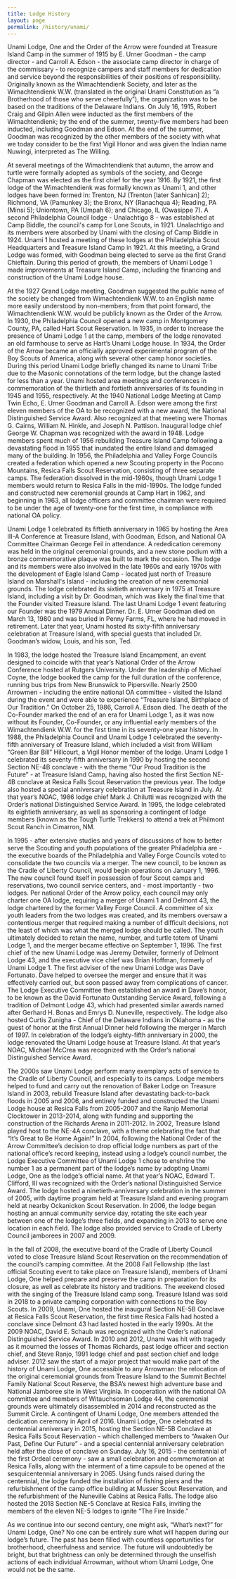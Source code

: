 ```yaml
---
title: Lodge History
layout: page
permalink: /history/unami/
---
```


Unami Lodge, One and the Order of the Arrow were founded at Treasure Island Camp in the summer of 1915 by E. Urner Goodman - the camp director - and Carroll A. Edson - the associate camp director in charge of the commissary - to recognize campers and  staff members for dedication and service beyond the responsibilities of their positions of responsibility. Originally known as the Wimachtendienk Society, and later as the Wimachtendienk W.W. (translated in the original Unami Constitution as “a Brotherhood of those who serve cheerfully”), the organization was to be based on the traditions of the Delaware Indians. On July 16, 1915, Robert Craig and Gilpin Allen were inducted as the first members of the Wimachtendienk; by the end of the summer, twenty-five members had been inducted, including Goodman and Edson. At the end of the summer, Goodman was recognized by the other members of the society with what we today consider to be the first Vigil Honor and was given the Indian name Nuwingi, interpreted as The Willing. 

At several meetings of the Wimachtendienk that autumn, the arrow and turtle were formally adopted as symbols of the society, and George Chapman was elected as the first chief for the year 1916. By 1921, the first lodge of the Wimachtendienk was formally known as Unami 1, and other lodges have been formed in: Trenton, NJ (Trenton [later Sanhican] 2); Richmond, VA (Pamunkey 3); the Bronx, NY (Ranachqua 4); Reading, PA (Minsi 5); Uniontown, PA (Umpah 6); and Chicago, IL (Owasippe 7). A second Philadelphia Council lodge - Unalachtigo 8 - was established at Camp Biddle, the council's camp for Lone Scouts, in 1921. Unalachtigo and its members were absorbed by Unami with the closing of Camp Biddle in 1924. Unami 1 hosted a meeting of these lodges at the Philadelphia Scout Headquarters and Treasure Island Camp in 1921. At this meeting, a Grand Lodge was formed, with Goodman being elected to serve as the first Grand Chieftain. During this period of growth, the members of Unami Lodge 1 made improvements at Treasure Island Camp, including the financing and construction of the Unami Lodge house. 

At the 1927 Grand Lodge meeting, Goodman suggested the public name of the society be changed from Wimachtendienk W.W. to an English name more easily understood by non-members; from that point forward, the Wimachtendienk W.W. would be publicly known as the Order of the Arrow. In 1930, the Philadelphia Council opened a new camp in Montgomery County, PA, called Hart Scout Reservation. In 1935, in order to increase the presence of Unami Lodge 1 at the camp, members of the lodge renovated an old farmhouse to serve as Hart’s Unami Lodge house. In 1934, the Order of the Arrow became an officially approved experimental program of the Boy Scouts of America, along with several other camp honor societies. During this period Unami Lodge briefly changed its name to Unami Tribe due to the Masonic connotations of the term lodge, but the change lasted for less than a year. Unami hosted area meetings and conferences in commemoration of the thirtieth and fortieth anniversaries of its founding in 1945 and 1955, respectively. At the 1940 National Lodge Meeting at Camp Twin Echo, E. Urner Goodman and Carroll A. Edson were among the first eleven members of the OA to be recognized with a new award, the National Distinguished Service Award. Also recognized at that meeting were Thomas G. Cairns, William N. Hinkle, and Joseph N. Pattison. Inaugural lodge chief George W. Chapman was recognized with the award in 1948. Lodge members spent much of 1956 rebuilding Treasure Island Camp following a devastating flood in 1955 that inundated the entire Island and damaged many of the building. In 1956, the Philadelphia and Valley Forge Councils created a federation which opened a new Scouting property in the Pocono Mountains, Resica Falls Scout Reservation, consisting of three separate camps. The federation dissolved in the mid-1960s, though Unami Lodge 1 members would return to Resica Falls in the mid-1990s. The lodge funded and constructed new ceremonial grounds at Camp Hart in 1962, and beginning in 1963, all lodge officers and committee chairman were required to be under the age of twenty-one for the first time, in compliance with national OA policy. 

Unami Lodge 1 celebrated its fiftieth anniversary in 1965 by hosting the Area III-A Conference at Treasure Island, with Goodman, Edson, and National OA Committee Chairman George Feil in attendance. A rededication ceremony was held in the original ceremonial grounds, and a new stone podium with a bronze commemorative plaque was built to mark the occasion. The lodge and its members were also involved in the late 1960s and early 1970s with the development of Eagle Island Camp - located just north of Treasure Island on Marshall's Island - including the creation of new ceremonial grounds. The lodge celebrated its sixtieth anniversary in 1975 at Treasure Island, including a visit by Dr. Goodman, which was likely the final time that the Founder visited Treasure Island. The last Unami Lodge 1 event featuring our Founder was the 1979 Annual Dinner. Dr. E. Urner Goodman died on March 13, 1980 and was buried in Penny Farms, FL, where he had moved in retirement. Later that year, Unami hosted its sixty-fifth anniversary celebration at Treasure Island, with special guests that included Dr. Goodman’s widow, Louis, and his son, Ted. 

In 1983, the lodge hosted the Treasure Island Encampment, an event designed to coincide with that year’s National Order of the Arrow Conference hosted at Rutgers University. Under the leadership of Michael Coyne, the lodge booked the camp for the full duration of the conference, running bus trips from New Brunswick to Pipersville. Nearly 2500 Arrowmen - including the entire national OA committee -  visited the Island during the event and were able to experience “Treasure Island, Birthplace of Our Tradition.” On October 25, 1986, Carroll A. Edson died. The death of the Co-Founder marked the end of an era for Unami Lodge 1, as it was now without its Founder, Co-Founder, or any influential early members of the Wimachtendienk W.W. for the first time in its seventy-one year history. In 1988, the Philadelphia Council and Unami Lodge 1 celebrated the seventy-fifth anniversary of Treasure Island, which included a visit from William “Green Bar Bill” Hillcourt, a Vigil Honor member of the lodge. Unami Lodge 1 celebrated its seventy-fifth anniversary in 1990 by hosting the second Section NE-4B conclave - with the theme “Our Proud Tradition is the Future” - at Treasure Island Camp, having also hosted the first Section NE-4B conclave at Resica Falls Scout Reservation the previous year. The lodge also hosted a special anniversary celebration at Treasure Island in July. At that year’s NOAC, 1986 lodge chief Mark J. Chilutti was recognized with the Order’s national Distinguished Service Award. In 1995, the lodge celebrated its eightieth anniversary, as well as sponsoring a contingent of lodge members (known as the Tough Turtle Trekkers) to attend a trek at Philmont Scout Ranch in Cimarron, NM.

In 1995 - after extensive studies and years of discussions of how to better serve the Scouting and youth populations of the greater Philadelphia are - the executive boards of the Philadelphia and Valley Forge Councils voted to consolidate the two councils via a merger. The new council, to be known as the Cradle of Liberty Council, would begin operations on January 1, 1996. The new council found itself in possession of four Scout camps and reservations, two council service centers, and - most importantly - two lodges. Per national Order of the Arrow policy, each council may only charter one OA lodge, requiring a merger of Unami 1 and Delmont 43, the lodge chartered by the former Valley Forge Council. A committee of six youth leaders from the two lodges was created, and its members oversaw a contentious merger that required making a number of difficult decisions, not the least of which was what the merged lodge should be called. The youth ultimately decided to retain the name, number, and turtle totem of Unami Lodge 1, and the merger became effective on September 1, 1996. The first chief of the new Unami Lodge was Jeremy Detwiler, formerly of Delmont Lodge 43, and the executive vice chief was Brian Hoffman, formerly of Unami Lodge 1. The first adviser of the new Unami Lodge was Dave Fortunato. Dave helped to oversee the merger and ensure that it was effectively carried out, but soon passed away from complications of cancer. The Lodge Executive Committee then established an award in Dave’s honor, to be known as the David Fortunato Outstanding Service Award, following a tradition of Delmont Lodge 43, which had presented similar awards named after Gerhard H. Bonas and Emrys D. Nuneville, respectively. The lodge also hosted Curtis Zunigha - Chief of the Delaware Indians in Oklahoma - as the guest of honor at the first Annual Dinner held following the merger in March of 1997. In celebration of the lodge’s eighty-fifth anniversary in 2000, the lodge renovated the Unami Lodge house at Treasure Island. At that year’s NOAC, Michael McCrea was recognized with the Order’s national Distinguished Service Award.

The 2000s saw Unami Lodge perform many exemplary acts of service to the Cradle of Liberty Council, and especially to its camps. Lodge members helped to fund and carry out the renovation of Baker Lodge on Treasure Island in 2003, rebuild Treasure Island after devastating back-to-back floods in 2005 and 2006, and entirely funded and constructed the Unami Lodge house at Resica Falls from 2005-2007 and the Ranjo Memorial Clocktower in 2013-2014, along with funding and supporting the construction of the Richards Arena in 2011-2012. In 2002, Treasure Island played host to the NE-4A conclave, with a theme celebrating the fact that “It’s Great to Be Home Again!” In 2004, following the National Order of the Arrow Committee’s decision to drop official lodge numbers as part of the national office’s record keeping, instead using a lodge’s council number, the Lodge Executive Committee of Unami Lodge 1 chose to enshrine the number 1 as a permanent part of the lodge’s name by adopting Unami Lodge, One as the lodge’s official name. At that year’s NOAC, Edward T. Clifford, III was recognized with the Order’s national Distinguished Service Award. The lodge hosted a ninetieth-anniversary celebration in the summer of 2005, with daytime program held at Treasure Island and evening program held at nearby Ockanickon Scout Reservation. In 2006, the lodge began hosting an annual community service day, rotating the site each year between one of the lodge’s three fields, and expanding in 2013 to serve one location in each field. The lodge also provided service to Cradle of Liberty Council jamborees in 2007 and 2009.

In the fall of 2008, the executive board of the Cradle of Liberty Council voted to close Treasure Island Scout Reservation on the recommendation of the council’s camping committee. At the 2008 Fall Fellowship (the last official Scouting event to take place on Treasure Island), members of Unami Lodge, One helped prepare and preserve the camp in preparation for its closure, as well as celebrate its history and traditions. The weekend closed with the singing of the Treasure Island camp song. Treasure Island was sold in 2018 to a private camping corporation with connections to the Boy Scouts. In 2009, Unami, One hosted the inaugural Section NE-5B Conclave at Resica Falls Scout Reservation, the first time Resica Falls had hosted a conclave since Delmont 43 had lasted hosted in the early 1990s. At the 2009 NOAC, David E. Schaub was recognized with the Order’s national Distinguished Service Award. In 2010 and 2012, Unami was hit with tragedy as it mourned the losses of Thomas Richards, past lodge officer and section chief, and Steve Ranjo, 1991 lodge chief and past section chief and lodge adviser. 2012 saw the start of a major project that would make part of the history of Unami Lodge, One accessible to any Arrowman: the relocation of the original ceremonial grounds from Treasure Island to the Summit Bechtel Family National Scout Reserve, the BSA’s newest high adventure base and National Jamboree site in West Virginia. In cooperation with the national OA committee and members of Witauchsoman Lodge 44,  the ceremonial grounds were ultimately disassembled in 2014 and reconstructed as the Summit Circle. A contingent of Unami Lodge, One members attended the dedication ceremony in April of 2016. Unami Lodge, One celebrated its centennial anniversary in 2015, hosting the Section NE-5B Conclave at Resica Falls Scout Reservation - which challenged members to “Awaken Our Past, Define Our Future” - and a special centennial anniversary celebration held after the close of conclave on Sunday. July 16, 2015 - the centennial of the first Ordeal ceremony - saw a small celebration and commemoration at Resica Falls, along with the interment of a time capsule to be opened at the sesquicentennial anniversary in 2065. Using funds raised during the centennial, the lodge funded the installation of fishing piers and the refurbishment of the camp office building at Musser Scout Reservation, and the refurbishment of the Nuneville Cabins at Resica Falls. The lodge also hosted the 2018 Section NE-5 Conclave at Resica Falls, inviting the members of the eleven NE-5 lodges to ignite “The Fire Inside.”

As we continue into our second century, one might ask, “What’s next?” for Unami Lodge, One? No one can be entirely sure what will happen during our lodge’s future. The past has been filled with countless opportunities for brotherhood, cheerfulness and service. The future will undoubtedly be bright, but that brightness can only be determined through the unselfish actions of each individual Arrowman, without whom Unami Lodge, One would not be the same.
